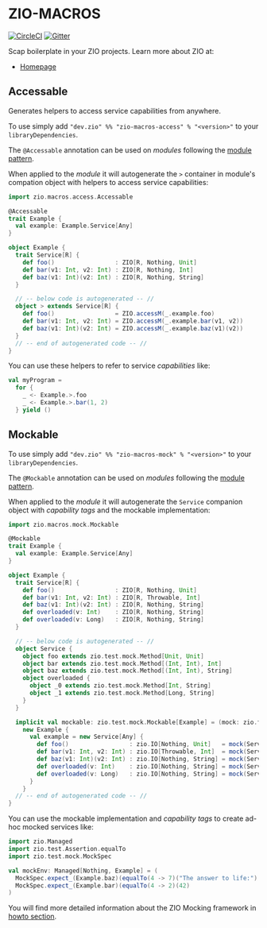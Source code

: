 # ZIO-MACROS

[![CircleCI][badge-ci]][link-ci]
[![Gitter][badge-gitter]][link-gitter]

Scap boilerplate in your ZIO projects.
Learn more about ZIO at:

 - [Homepage](https://zio.dev)

## Accessable

Generates helpers to access service capabilities from anywhere.

To use simply add `"dev.zio" %% "zio-macros-access" % "<version>"` to your `libraryDependencies`.

The `@Accessable` annotation can be used on _modules_ following the [module pattern](https://zio.dev/docs/howto/howto_use_module_pattern).

When applied to the _module_ it will autogenerate the `>` container in module's compation object with helpers to access service capabilities:

```scala
import zio.macros.access.Accessable

@Accessable
trait Example {
  val example: Example.Service[Any]
}

object Example {
  trait Service[R] {
    def foo()                 : ZIO[R, Nothing, Unit]
    def bar(v1: Int, v2: Int) : ZIO[R, Nothing, Int]
    def baz(v1: Int)(v2: Int) : ZIO[R, Nothing, String]
  }

  // -- below code is autogenerated -- //
  object > extends Service[R] {
    def foo()                 = ZIO.accessM(_.example.foo)
    def bar(v1: Int, v2: Int) = ZIO.accessM(_.example.bar(v1, v2))
    def baz(v1: Int)(v2: Int) = ZIO.accessM(_.example.baz(v1)(v2))
  }
  // -- end of autogenerated code -- //
}
```

You can use these helpers to refer to service _capabilities_ like:

```scala
val myProgram =
  for {
    _ <- Example.>.foo
    _ <- Example.>.bar(1, 2)
  } yield ()
```

## Mockable

To use simply add `"dev.zio" %% "zio-macros-mock" % "<version>"` to your `libraryDependencies`.

The `@Mockable` annotation can be used on _modules_ following the [module pattern](https://zio.dev/docs/howto/howto_use_module_pattern).

When applied to the _module_ it will autogenerate the `Service` companion object with _capability tags_ and the mockable implementation:

```scala
import zio.macros.mock.Mockable

@Mockable
trait Example {
  val example: Example.Service[Any]
}

object Example {
  trait Service[R] {
    def foo()                 : ZIO[R, Nothing, Unit]
    def bar(v1: Int, v2: Int) : ZIO[R, Throwable, Int]
    def baz(v1: Int)(v2: Int) : ZIO[R, Nothing, String]
    def overloaded(v: Int)    : ZIO[R, Nothing, String]
    def overloaded(v: Long)   : ZIO[R, Nothing, String]
  }

  // -- below code is autogenerated -- //
  object Service {
    object foo extends zio.test.mock.Method[Unit, Unit]
    object bar extends zio.test.mock.Method[(Int, Int), Int]
    object baz extends zio.test.mock.Method[(Int, Int), String]
    object overloaded {
      object _0 extends zio.test.mock.Method[Int, String]
      object _1 extends zio.test.mock.Method[Long, String]
    }
  }

  implicit val mockable: zio.test.mock.Mockable[Example] = (mock: zio.test.mock.Mock) =>
    new Example {
      val example = new Service[Any] {
        def foo()                 : zio.IO[Nothing, Unit]   = mock(Service.foo)
        def bar(v1: Int, v2: Int) : zio.IO[Throwable, Int]  = mock(Service.bar, v1, v2)
        def baz(v1: Int)(v2: Int) : zio.IO[Nothing, String] = mock(Service.baz, v1, v2)
        def overloaded(v: Int)    : zio.IO[Nothing, String] = mock(Service.overloaded._0, v)
        def overloaded(v: Long)   : zio.IO[Nothing, String] = mock(Service.overloaded._1, v)
      }
    }
  // -- end of autogenerated code -- //
}
```

You can use the mockable implementation and _capability tags_ to create ad-hoc mocked services like:

```scala
import zio.Managed
import zio.test.Assertion.equalTo
import zio.test.mock.MockSpec

val mockEnv: Managed[Nothing, Example] = (
  MockSpec.expect_(Example.baz)(equalTo(4 -> 7)("The answer to life:") *>
  MockSpec.expect_(Example.bar)(equalTo(4 -> 2)(42)
)
```

You will find more detailed information about the ZIO Mocking framework in [howto section](https://zio.dev/docs/howto/howto_mock_services).

[badge-ci]: https://circleci.com/gh/zio/zio-macros/tree/master.svg?style=svg
[badge-gitter]: https://badges.gitter.im/ZIO/zio-macros.svg
[link-ci]: https://circleci.com/gh/zio/zio-macros/tree/master
[link-gitter]: https://gitter.im/ZIO/zio-macros?utm_source=badge&utm_medium=badge&utm_campaign=pr-badge&utm_content=badge

